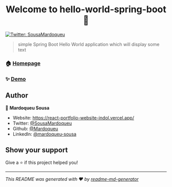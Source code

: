 <h1 align="center">Welcome to hello-world-spring-boot 👋</h1>
<p>
  <a href="https://twitter.com/SousaMardoqueu" target="_blank">
    <img alt="Twitter: SousaMardoqueu" src="https://img.shields.io/twitter/follow/SousaMardoqueu.svg?style=social" />
  </a>
</p>

> simple Spring Boot Hello World application which will display some text

### 🏠 [Homepage](https://hello-world-spring-boot-mdq.herokuapp.com/)

### ✨ [Demo](https://hello-world-spring-boot-mdq.herokuapp.com/)

## Author

👤 **Mardoqueu Sousa**

* Website: https://react-portfolio-website-indol.vercel.app/
* Twitter: [@SousaMardoqueu](https://twitter.com/SousaMardoqueu)
* Github: [@Mardoqueu](https://github.com/Mardoqueu)
* LinkedIn: [@mardoqueu-sousa](https://linkedin.com/in/mardoqueu-sousa)

## Show your support

Give a ⭐️ if this project helped you!

***
_This README was generated with ❤️ by [readme-md-generator](https://github.com/kefranabg/readme-md-generator)_